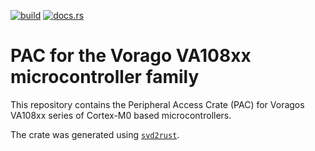 
[![build](https://github.com/robamu-org/va108xx-rs/actions/workflows/ci.yml/badge.svg)](https://github.com/robamu-org/va108xx-rs/actions/workflows/ci.yml)
[![docs.rs](https://img.shields.io/docsrs/va108xx)](https://docs.rs/va108xx)

# PAC for the Vorago VA108xx microcontroller family

This repository contains the Peripheral Access Crate (PAC) for
Voragos VA108xx series of Cortex-M0 based microcontrollers.

The crate was generated using [`svd2rust`](https://github.com/rust-embedded/svd2rust).
